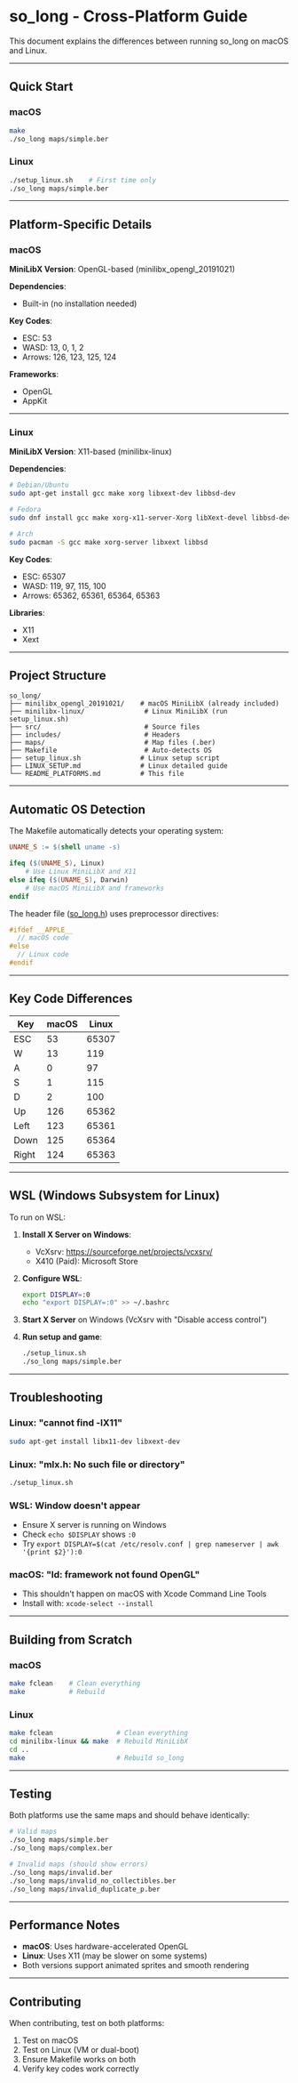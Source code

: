 # so_long - Cross-Platform Guide

This document explains the differences between running so_long on macOS and Linux.

---

## Quick Start

### macOS
```bash
make
./so_long maps/simple.ber
```

### Linux
```bash
./setup_linux.sh    # First time only
./so_long maps/simple.ber
```

---

## Platform-Specific Details

### macOS

**MiniLibX Version**: OpenGL-based (minilibx_opengl_20191021)

**Dependencies**:
- Built-in (no installation needed)

**Key Codes**:
- ESC: 53
- WASD: 13, 0, 1, 2
- Arrows: 126, 123, 125, 124

**Frameworks**:
- OpenGL
- AppKit

---

### Linux

**MiniLibX Version**: X11-based (minilibx-linux)

**Dependencies**:
```bash
# Debian/Ubuntu
sudo apt-get install gcc make xorg libxext-dev libbsd-dev

# Fedora
sudo dnf install gcc make xorg-x11-server-Xorg libXext-devel libbsd-devel

# Arch
sudo pacman -S gcc make xorg-server libxext libbsd
```

**Key Codes**:
- ESC: 65307
- WASD: 119, 97, 115, 100
- Arrows: 65362, 65361, 65364, 65363

**Libraries**:
- X11
- Xext

---

## Project Structure

```
so_long/
├── minilibx_opengl_20191021/    # macOS MiniLibX (already included)
├── minilibx-linux/               # Linux MiniLibX (run setup_linux.sh)
├── src/                          # Source files
├── includes/                     # Headers
├── maps/                         # Map files (.ber)
├── Makefile                      # Auto-detects OS
├── setup_linux.sh               # Linux setup script
├── LINUX_SETUP.md               # Linux detailed guide
└── README_PLATFORMS.md          # This file
```

---

## Automatic OS Detection

The Makefile automatically detects your operating system:

```makefile
UNAME_S := $(shell uname -s)

ifeq ($(UNAME_S), Linux)
    # Use Linux MiniLibX and X11
else ifeq ($(UNAME_S), Darwin)
    # Use macOS MiniLibX and frameworks
endif
```

The header file ([so_long.h](includes/so_long.h)) uses preprocessor directives:

```c
#ifdef __APPLE__
  // macOS code
#else
  // Linux code
#endif
```

---

## Key Code Differences

| Key    | macOS | Linux  |
|--------|-------|--------|
| ESC    | 53    | 65307  |
| W      | 13    | 119    |
| A      | 0     | 97     |
| S      | 1     | 115    |
| D      | 2     | 100    |
| Up     | 126   | 65362  |
| Left   | 123   | 65361  |
| Down   | 125   | 65364  |
| Right  | 124   | 65363  |

---

## WSL (Windows Subsystem for Linux)

To run on WSL:

1. **Install X Server on Windows**:
   - VcXsrv: https://sourceforge.net/projects/vcxsrv/
   - X410 (Paid): Microsoft Store

2. **Configure WSL**:
   ```bash
   export DISPLAY=:0
   echo "export DISPLAY=:0" >> ~/.bashrc
   ```

3. **Start X Server** on Windows (VcXsrv with "Disable access control")

4. **Run setup and game**:
   ```bash
   ./setup_linux.sh
   ./so_long maps/simple.ber
   ```

---

## Troubleshooting

### Linux: "cannot find -lX11"
```bash
sudo apt-get install libx11-dev libxext-dev
```

### Linux: "mlx.h: No such file or directory"
```bash
./setup_linux.sh
```

### WSL: Window doesn't appear
- Ensure X server is running on Windows
- Check `echo $DISPLAY` shows `:0`
- Try `export DISPLAY=$(cat /etc/resolv.conf | grep nameserver | awk '{print $2}'):0`

### macOS: "ld: framework not found OpenGL"
- This shouldn't happen on macOS with Xcode Command Line Tools
- Install with: `xcode-select --install`

---

## Building from Scratch

### macOS
```bash
make fclean    # Clean everything
make           # Rebuild
```

### Linux
```bash
make fclean                # Clean everything
cd minilibx-linux && make  # Rebuild MiniLibX
cd ..
make                       # Rebuild so_long
```

---

## Testing

Both platforms use the same maps and should behave identically:

```bash
# Valid maps
./so_long maps/simple.ber
./so_long maps/complex.ber

# Invalid maps (should show errors)
./so_long maps/invalid.ber
./so_long maps/invalid_no_collectibles.ber
./so_long maps/invalid_duplicate_p.ber
```

---

## Performance Notes

- **macOS**: Uses hardware-accelerated OpenGL
- **Linux**: Uses X11 (may be slower on some systems)
- Both versions support animated sprites and smooth rendering

---

## Contributing

When contributing, test on both platforms:
1. Test on macOS
2. Test on Linux (VM or dual-boot)
3. Ensure Makefile works on both
4. Verify key codes work correctly
